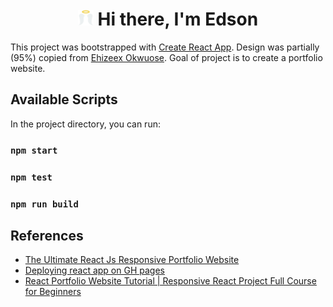 <h1 align="center">
<img title="hi" alt="" src="public/favicon.svg" width="25" height="25"></img>
  Hi there, I'm Edson
 </h1>

<!-- <p align="center">
  <img height="180em" alt="My GitHub Stats" src="https://github-readme-stats.vercel.app/api/top-langs/?username=edsonaf&langs_count=8&layout=compact&hide_border=true&bg_color=00000000&text_color=3498db&&count_private=true&include_all_commits=true" />
</p> -->

This project was bootstrapped with [Create React App](https://github.com/facebook/create-react-app).
Design was partially (95%) copied from [Ehizeex Okwuose](https://www.udemy.com/user/ehiedu-godstime-okwuose/).
Goal of project is to create a portfolio website.

## Available Scripts

In the project directory, you can run:

### `npm start`

### `npm test`

### `npm run build`

## References

* [The Ultimate React Js Responsive Portfolio Website](https://www.udemy.com/course/the-ultimate-react-js-responsive-portfolio-website/)
* [Deploying react app on GH pages](https://layik.github.io/ghpages)
* [React Portfolio Website Tutorial | Responsive React Project Full Course for Beginners](https://www.youtube.com/watch?v=7WwtzsSHdpI)
